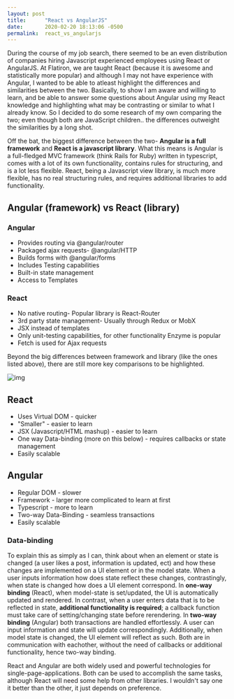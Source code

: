 ```yaml
---
layout: post
title:      "React vs AngularJS"
date:       2020-02-20 18:13:06 -0500
permalink:  react_vs_angularjs
---
```



During the course of my job search, there seemed to be an even distribution of companies hiring Javascript experienced employees using React or AngularJS. At Flatiron, we are taught React (because it is awesome and statistically more popular) and although I may not have experience with Angular, I wanted to be able to atleast highlight the differences and similarities between the two. Basically, to show I am aware and willing to learn, and be able to answer some questions about Angular using my React knowledge and highlighting what may be contrasting or similar to what I already know. So I decided to do some research of my own comparing the two; even though both are JavaScript children.. the differences outweight the similarities by a long shot. 

Off the bat, the biggest difference between the two- 
**Angular is a full framework** and **React is a javascript library**. What this means is Angular is a full-fledged MVC framework (think Rails for Ruby) written in typescript, comes with a lot of its own functionality, contains rules for structuring, and is a lot less flexible. React, being a Javascript view library, is much more flexible, has no real structuring rules, and requires additional libraries to add functionality. 

## Angular (framework) vs React (library)
### Angular 
* Provides routing via @angular/router 
* Packaged ajax requests- @angular/HTTP
* Builds forms with @angular/forms
* Includes Testing capabilities
* Built-in state management 
* Access to Templates

### React 
* No native routing- Popular library is React-Router 
* 3rd party state management- Usually through Redux or MobX
* JSX instead of templates 
* Only unit-testing capabilities, for other functionality Enzyme is popular
* Fetch is used for Ajax requests 

Beyond the big differences between framework and library (like the ones listed above), there are still more key comparisons to be highlighted.  

![img](https://i.imgur.com/NjIQpBD.png)

## React 
* Uses Virtual DOM - quicker 
* "Smaller" - easier to learn
* JSX (Javascript/HTML mashup) - easier to learn
* One way Data-binding (more on this below) - requires callbacks or state management 
* Easily scalable 

## Angular 
* Regular DOM - slower 
* Framework - larger more complicated to learn at first
* Typescript - more to learn
* Two-way Data-Binding - seamless transactions 
* Easily scalable 

### Data-binding 
To explain this as simply as I can, think about when an element or state is changed (a user likes a post, information is updated, ect) and how these changes are implemented on a UI element or in the model state. When a user inputs information how does state reflect these changes, contrastingly, when state is changed how does a UI element correspond. 
In **one-way binding** (React), when model-state is set/updated, the UI is automatically updated and rendered. In contrast, when a user enters data that is to be reflected in state, **additional functionality is required**; a callback function must take care of setting/changing state before rerendering. 
In **two-way binding** (Angular) both transactions are handled effortlessly. A user can input information and state will update correspondingly. Additionally, when model state is changed, the UI element will reflect as such. Both are in communication with eachother, without the need of callbacks or additional functionality, hence two-way binding. 

React and Angular are both widely used and powerful technologies for single-page-applications. Both can be used to accomplish the same tasks, although React will need some help from other libraries. I wouldn't say one it better than the other, it just depends on preference. 
